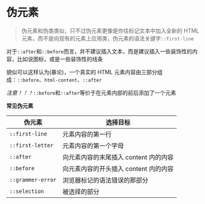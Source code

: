 # 伪元素

> 伪元素和伪类类似，只不过伪元素更像是你往标记文本中加入全新的 HTML 元素，而不是向现有的元素上应用类，伪元素的语法关键字`::first-line`

对于`::after`和`::before`而言，并不建议插入文本，而是建议插入一些装饰性的内容，比如说图标，或是一些装饰性的线条

貌似可以这样认为(暴论)，一个真实的 HTML 元素内容由三部分组成：`::before`、`html-content`、`::after`

_注意！！！_`::before`和`::after`等价于在元素内部的前后添加了一个<span></span>元素

**常见伪元素**

| 伪元素            | 选择目标                              |
| ----------------- | ------------------------------------- |
| `::first-line`    | 元素内容的第一行                      |
| `::first-letter`  | 元素内容的第一个字母                  |
| `::after`         | 向元素内容的末尾插入 content 内的内容 |
| `::before`        | 向元素内容的开头插入 content 内的内容 |
| `::grammer-error` | 浏览器标记的语法错误的那部分          |
| `::selection`     | 被选择的部分                          |
